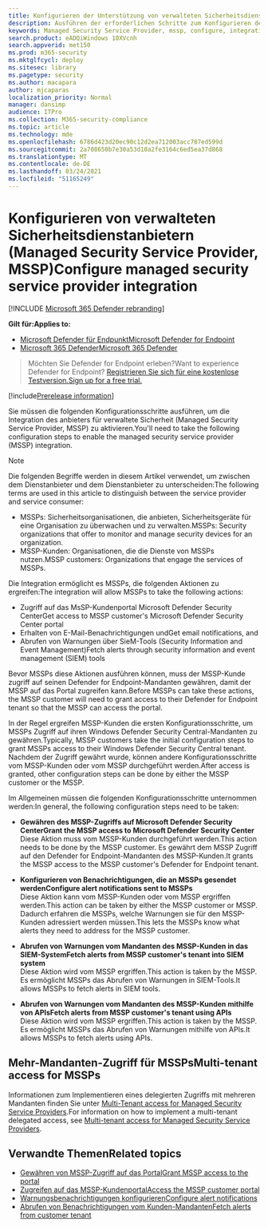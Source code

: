```yaml
---
title: Konfigurieren der Unterstützung von verwalteten Sicherheitsdienstanbietern
description: Ausführen der erforderlichen Schritte zum Konfigurieren der MSSP-Integration mit Microsoft Defender for Endpoint
keywords: Managed Security Service Provider, mssp, configure, integration
search.product: eADQiWindows 10XVcnh
search.appverid: met150
ms.prod: m365-security
ms.mktglfcycl: deploy
ms.sitesec: library
ms.pagetype: security
ms.author: macapara
author: mjcaparas
localization_priority: Normal
manager: dansimp
audience: ITPro
ms.collection: M365-security-compliance
ms.topic: article
ms.technology: mde
ms.openlocfilehash: 6786d423d20ec90c12d2ea712003acc787ed599d
ms.sourcegitcommit: 2a708650b7e30a53d10a2fe3164c6ed5ea37d868
ms.translationtype: MT
ms.contentlocale: de-DE
ms.lasthandoff: 03/24/2021
ms.locfileid: "51165249"
---
```

# <a name="configure-managed-security-service-provider-integration"></a><span data-ttu-id="97d97-104">Konfigurieren von verwalteten Sicherheitsdienstanbietern (Managed Security Service Provider, MSSP)</span><span class="sxs-lookup"><span data-stu-id="97d97-104">Configure managed security service provider integration</span></span>

[!INCLUDE [Microsoft 365 Defender rebranding](../../includes/microsoft-defender.md)]

<span data-ttu-id="97d97-105">**Gilt für:**</span><span class="sxs-lookup"><span data-stu-id="97d97-105">**Applies to:**</span></span>
- [<span data-ttu-id="97d97-106">Microsoft Defender für Endpunkt</span><span class="sxs-lookup"><span data-stu-id="97d97-106">Microsoft Defender for Endpoint</span></span>](https://go.microsoft.com/fwlink/p/?linkid=2154037)
- [<span data-ttu-id="97d97-107">Microsoft 365 Defender</span><span class="sxs-lookup"><span data-stu-id="97d97-107">Microsoft 365 Defender</span></span>](https://go.microsoft.com/fwlink/?linkid=2118804)

><span data-ttu-id="97d97-108">Möchten Sie Defender for Endpoint erleben?</span><span class="sxs-lookup"><span data-stu-id="97d97-108">Want to experience Defender for Endpoint?</span></span> [<span data-ttu-id="97d97-109">Registrieren Sie sich für eine kostenlose Testversion.</span><span class="sxs-lookup"><span data-stu-id="97d97-109">Sign up for a free trial.</span></span>](https://www.microsoft.com/microsoft-365/windows/microsoft-defender-atp?ocid=docs-mssp-support-abovefoldlink)
 
[!include[Prerelease information](../../includes/prerelease.md)]

<span data-ttu-id="97d97-110">Sie müssen die folgenden Konfigurationsschritte ausführen, um die Integration des anbieters für verwaltete Sicherheit (Managed Security Service Provider, MSSP) zu aktivieren.</span><span class="sxs-lookup"><span data-stu-id="97d97-110">You'll need to take the following configuration steps to enable the managed security service provider (MSSP) integration.</span></span>

>[!NOTE]
><span data-ttu-id="97d97-111">Die folgenden Begriffe werden in diesem Artikel verwendet, um zwischen dem Dienstanbieter und dem Dienstanbieter zu unterscheiden:</span><span class="sxs-lookup"><span data-stu-id="97d97-111">The following terms are used in this article to distinguish between the service provider and service consumer:</span></span>
> - <span data-ttu-id="97d97-112">MSSPs: Sicherheitsorganisationen, die anbieten, Sicherheitsgeräte für eine Organisation zu überwachen und zu verwalten.</span><span class="sxs-lookup"><span data-stu-id="97d97-112">MSSPs: Security organizations that offer to monitor and manage security devices for an organization.</span></span>
> - <span data-ttu-id="97d97-113">MSSP-Kunden: Organisationen, die die Dienste von MSSPs nutzen.</span><span class="sxs-lookup"><span data-stu-id="97d97-113">MSSP customers: Organizations that engage the services of MSSPs.</span></span>

<span data-ttu-id="97d97-114">Die Integration ermöglicht es MSSPs, die folgenden Aktionen zu ergreifen:</span><span class="sxs-lookup"><span data-stu-id="97d97-114">The integration will allow MSSPs to take the following actions:</span></span>

- <span data-ttu-id="97d97-115">Zugriff auf das MsSP-Kundenportal Microsoft Defender Security Center</span><span class="sxs-lookup"><span data-stu-id="97d97-115">Get access to MSSP customer's Microsoft Defender Security Center portal</span></span>
- <span data-ttu-id="97d97-116">Erhalten von E-Mail-Benachrichtigungen und</span><span class="sxs-lookup"><span data-stu-id="97d97-116">Get email notifications, and</span></span> 
- <span data-ttu-id="97d97-117">Abrufen von Warnungen über SieM-Tools (Security Information and Event Management)</span><span class="sxs-lookup"><span data-stu-id="97d97-117">Fetch alerts through security information and event management (SIEM) tools</span></span>

<span data-ttu-id="97d97-118">Bevor MSSPs diese Aktionen ausführen können, muss der MSSP-Kunde zugriff auf seinen Defender for Endpoint-Mandanten gewähren, damit der MSSP auf das Portal zugreifen kann.</span><span class="sxs-lookup"><span data-stu-id="97d97-118">Before MSSPs can take these actions, the MSSP customer will need to grant access to their Defender for Endpoint tenant so that the MSSP can access the portal.</span></span> 
 

<span data-ttu-id="97d97-119">In der Regel ergreifen MSSP-Kunden die ersten Konfigurationsschritte, um MSSPs Zugriff auf ihren Windows Defender Security Central-Mandanten zu gewähren.</span><span class="sxs-lookup"><span data-stu-id="97d97-119">Typically, MSSP customers take the initial configuration steps to grant MSSPs access to their Windows Defender Security Central tenant.</span></span> <span data-ttu-id="97d97-120">Nachdem der Zugriff gewährt wurde, können andere Konfigurationsschritte vom MSSP-Kunden oder vom MSSP durchgeführt werden.</span><span class="sxs-lookup"><span data-stu-id="97d97-120">After access is granted, other configuration steps can be done by either the MSSP customer or the MSSP.</span></span>


<span data-ttu-id="97d97-121">Im Allgemeinen müssen die folgenden Konfigurationsschritte unternommen werden:</span><span class="sxs-lookup"><span data-stu-id="97d97-121">In general, the following configuration steps need to be taken:</span></span>


- <span data-ttu-id="97d97-122">**Gewähren des MSSP-Zugriffs auf Microsoft Defender Security Center**</span><span class="sxs-lookup"><span data-stu-id="97d97-122">**Grant the MSSP access to Microsoft Defender Security Center**</span></span> <br>
<span data-ttu-id="97d97-123">Diese Aktion muss vom MSSP-Kunden durchgeführt werden.</span><span class="sxs-lookup"><span data-stu-id="97d97-123">This action needs to be done by the MSSP customer.</span></span> <span data-ttu-id="97d97-124">Es gewährt dem MSSP Zugriff auf den Defender for Endpoint-Mandanten des MSSP-Kunden.</span><span class="sxs-lookup"><span data-stu-id="97d97-124">It grants the MSSP access to the MSSP customer's Defender for Endpoint tenant.</span></span>
 

- <span data-ttu-id="97d97-125">**Konfigurieren von Benachrichtigungen, die an MSSPs gesendet werden**</span><span class="sxs-lookup"><span data-stu-id="97d97-125">**Configure alert notifications sent to MSSPs**</span></span> <br>
<span data-ttu-id="97d97-126">Diese Aktion kann vom MSSP-Kunden oder vom MSSP ergriffen werden.</span><span class="sxs-lookup"><span data-stu-id="97d97-126">This action can be taken by either the MSSP customer or MSSP.</span></span> <span data-ttu-id="97d97-127">Dadurch erfahren die MSSPs, welche Warnungen sie für den MSSP-Kunden adressiert werden müssen.</span><span class="sxs-lookup"><span data-stu-id="97d97-127">This lets the MSSPs know what alerts they need to address for the MSSP customer.</span></span>

- <span data-ttu-id="97d97-128">**Abrufen von Warnungen vom Mandanten des MSSP-Kunden in das SIEM-System**</span><span class="sxs-lookup"><span data-stu-id="97d97-128">**Fetch alerts from MSSP customer's tenant into SIEM system**</span></span> <br> <span data-ttu-id="97d97-129">Diese Aktion wird vom MSSP ergriffen.</span><span class="sxs-lookup"><span data-stu-id="97d97-129">This action is taken by the MSSP.</span></span> <span data-ttu-id="97d97-130">Es ermöglicht MSSPs das Abrufen von Warnungen in SIEM-Tools.</span><span class="sxs-lookup"><span data-stu-id="97d97-130">It allows MSSPs to fetch alerts in SIEM tools.</span></span>

- <span data-ttu-id="97d97-131">**Abrufen von Warnungen vom Mandanten des MSSP-Kunden mithilfe von APIs**</span><span class="sxs-lookup"><span data-stu-id="97d97-131">**Fetch alerts from MSSP customer's tenant using APIs**</span></span> <br>
<span data-ttu-id="97d97-132">Diese Aktion wird vom MSSP ergriffen.</span><span class="sxs-lookup"><span data-stu-id="97d97-132">This action is taken by the MSSP.</span></span> <span data-ttu-id="97d97-133">Es ermöglicht MSSPs das Abrufen von Warnungen mithilfe von APIs.</span><span class="sxs-lookup"><span data-stu-id="97d97-133">It allows MSSPs to fetch alerts using APIs.</span></span>

## <a name="multi-tenant-access-for-mssps"></a><span data-ttu-id="97d97-134">Mehr-Mandanten-Zugriff für MSSPs</span><span class="sxs-lookup"><span data-stu-id="97d97-134">Multi-tenant access for MSSPs</span></span>
<span data-ttu-id="97d97-135">Informationen zum Implementieren eines delegierten Zugriffs mit mehreren Mandanten finden Sie unter [Multi-Tenant access for Managed Security Service Providers](https://techcommunity.microsoft.com/t5/microsoft-defender-atp/multi-tenant-access-for-managed-security-service-providers/ba-p/1533440).</span><span class="sxs-lookup"><span data-stu-id="97d97-135">For information on how to implement a multi-tenant delegated access, see [Multi-tenant access for Managed Security Service Providers](https://techcommunity.microsoft.com/t5/microsoft-defender-atp/multi-tenant-access-for-managed-security-service-providers/ba-p/1533440).</span></span>



## <a name="related-topics"></a><span data-ttu-id="97d97-136">Verwandte Themen</span><span class="sxs-lookup"><span data-stu-id="97d97-136">Related topics</span></span>
- [<span data-ttu-id="97d97-137">Gewähren von MSSP-Zugriff auf das Portal</span><span class="sxs-lookup"><span data-stu-id="97d97-137">Grant MSSP access to the portal</span></span>](grant-mssp-access.md)
- [<span data-ttu-id="97d97-138">Zugreifen auf das MSSP-Kundenportal</span><span class="sxs-lookup"><span data-stu-id="97d97-138">Access the MSSP customer portal</span></span>](access-mssp-portal.md)
- [<span data-ttu-id="97d97-139">Warnungsbenachrichtigungen konfigurieren</span><span class="sxs-lookup"><span data-stu-id="97d97-139">Configure alert notifications</span></span>](configure-mssp-notifications.md)
- [<span data-ttu-id="97d97-140">Abrufen von Benachrichtigungen vom Kunden-Mandanten</span><span class="sxs-lookup"><span data-stu-id="97d97-140">Fetch alerts from customer tenant</span></span>](fetch-alerts-mssp.md)

